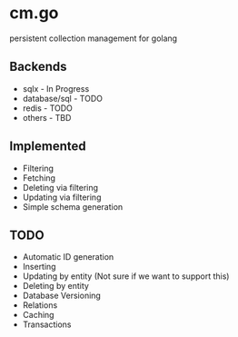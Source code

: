 # cm.go

persistent collection management for golang

## Backends

 * sqlx 		- In Progress
 * database/sql - TODO
 * redis 		- TODO
 * others		- TBD

## Implemented

 * Filtering
 * Fetching
 * Deleting via filtering
 * Updating via filtering
 * Simple schema generation

## TODO

 * Automatic ID generation
 * Inserting
 * Updating by entity (Not sure if we want to support this)
 * Deleting by entity
 * Database Versioning
 * Relations
 * Caching
 * Transactions
